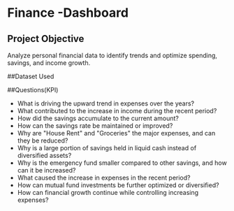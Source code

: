 # Finance -Dashboard
## Project Objective
Analyze personal financial data to identify trends and optimize spending, savings, and income growth.

##Dataset Used


##Questions(KPI)
- What is driving the upward trend in expenses over the years?
- What contributed to the increase in income during the recent period?
- How did the savings accumulate to the current amount?
- How can the savings rate be maintained or improved?
- Why are "House Rent" and "Groceries" the major expenses, and can they be reduced?
- Why is a large portion of savings held in liquid cash instead of diversified assets?
- Why is the emergency fund smaller compared to other savings, and how can it be increased?
- What caused the increase in expenses in the recent period?
- How can mutual fund investments be further optimized or diversified?
- How can financial growth continue while controlling increasing expenses?
